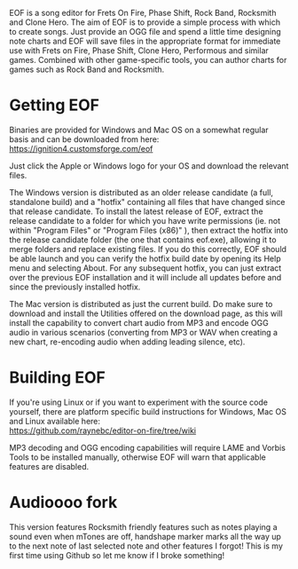 EOF is a song editor for Frets On Fire, Phase Shift, Rock Band, Rocksmith and Clone Hero. The aim of EOF is to provide a simple process with which to create songs. Just provide an OGG file and spend a little time designing note charts and EOF will save files in the appropriate format for immediate use with Frets on Fire, Phase Shift, Clone Hero, Performous and similar games.  Combined with other game-specific tools, you can author charts for games such as Rock Band and Rocksmith.


# Getting EOF #

Binaries are provided for Windows and Mac OS on a somewhat regular basis and can be downloaded from here:\
https://ignition4.customsforge.com/eof

Just click the Apple or Windows logo for your OS and download the relevant files.

The Windows version is distributed as an older release candidate (a full, standalone build) and a "hotfix" containing all files that have changed since that release candidate.  To install the latest release of EOF, extract the release candidate to a folder for which you have write permissions (ie. not within "Program Files" or "Program Files (x86)" ), then extract the hotfix into the release candidate folder (the one that contains eof.exe), allowing it to merge folders and replace existing files.  If you do this correctly, EOF should be able launch and you can verify the hotfix build date by opening its Help menu and selecting About.  For any subsequent hotfix, you can just extract over the previous EOF installation and it will include all updates before and since the previously installed hotfix.

The Mac version is distributed as just the current build.  Do make sure to download and install the Utilities offered on the download page, as this will install the capability to convert chart audio from MP3 and encode OGG audio in various scenarios (converting from MP3 or WAV when creating a new chart, re-encoding audio when adding leading silence, etc).


# Building EOF #

If you're using Linux or if you want to experiment with the source code yourself, there are platform specific build instructions for Windows, Mac OS and Linux available here:\
https://github.com/raynebc/editor-on-fire/tree/wiki

MP3 decoding and OGG encoding capabilities will require LAME and Vorbis Tools to be installed manually, otherwise EOF will warn that applicable features are disabled.

# Audioooo fork #

This version features Rocksmith friendly features such as notes playing a sound even when mTones are off, handshape marker marks all the way up to the next note of last selected note and other features I forgot! This is my first time using Github so let me know if I broke something!
